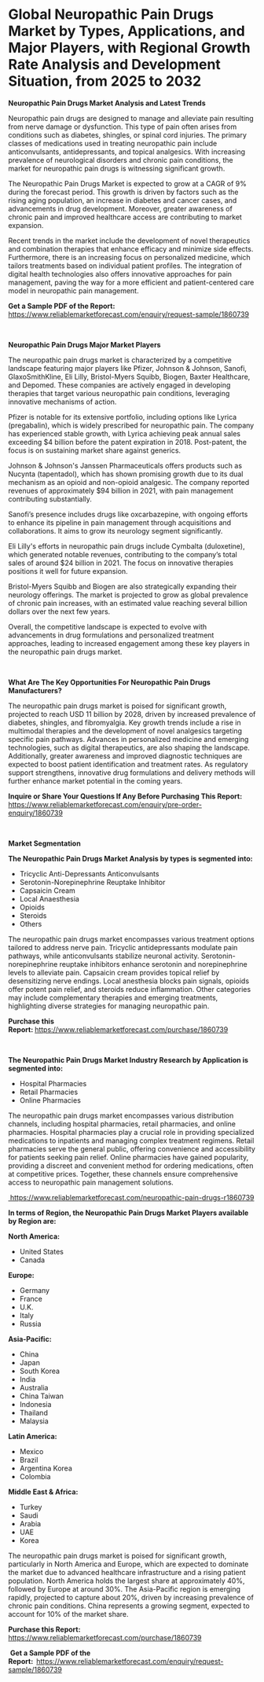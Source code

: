 <p><h1>Global Neuropathic Pain Drugs Market by Types, Applications, and Major Players, with Regional Growth Rate Analysis and Development Situation, from 2025 to 2032</h1></p><p><strong>Neuropathic Pain Drugs Market Analysis and Latest Trends</strong></p>
<p><p>Neuropathic pain drugs are designed to manage and alleviate pain resulting from nerve damage or dysfunction. This type of pain often arises from conditions such as diabetes, shingles, or spinal cord injuries. The primary classes of medications used in treating neuropathic pain include anticonvulsants, antidepressants, and topical analgesics. With increasing prevalence of neurological disorders and chronic pain conditions, the market for neuropathic pain drugs is witnessing significant growth.</p><p>The Neuropathic Pain Drugs Market is expected to grow at a CAGR of 9% during the forecast period. This growth is driven by factors such as the rising aging population, an increase in diabetes and cancer cases, and advancements in drug development. Moreover, greater awareness of chronic pain and improved healthcare access are contributing to market expansion. </p><p>Recent trends in the market include the development of novel therapeutics and combination therapies that enhance efficacy and minimize side effects. Furthermore, there is an increasing focus on personalized medicine, which tailors treatments based on individual patient profiles. The integration of digital health technologies also offers innovative approaches for pain management, paving the way for a more efficient and patient-centered care model in neuropathic pain management.</p></p>
<p><strong>Get a Sample PDF of the Report:&nbsp;</strong> <a href="https://www.reliablemarketforecast.com/enquiry/request-sample/1860739?utm_campaign=1080&utm_medium=2&utm_source=Github&utm_content=ia&utm_term=13042025&utm_id=neuropathic-pain-drugs">https://www.reliablemarketforecast.com/enquiry/request-sample/1860739</a></p>
<p>&nbsp;</p>
<p><strong>Neuropathic Pain Drugs Major Market Players</strong></p>
<p><p>The neuropathic pain drugs market is characterized by a competitive landscape featuring major players like Pfizer, Johnson & Johnson, Sanofi, GlaxoSmithKline, Eli Lilly, Bristol-Myers Squibb, Biogen, Baxter Healthcare, and Depomed. These companies are actively engaged in developing therapies that target various neuropathic pain conditions, leveraging innovative mechanisms of action.</p><p>Pfizer is notable for its extensive portfolio, including options like Lyrica (pregabalin), which is widely prescribed for neuropathic pain. The company has experienced stable growth, with Lyrica achieving peak annual sales exceeding $4 billion before the patent expiration in 2018. Post-patent, the focus is on sustaining market share against generics.</p><p>Johnson & Johnson's Janssen Pharmaceuticals offers products such as Nucynta (tapentadol), which has shown promising growth due to its dual mechanism as an opioid and non-opioid analgesic. The company reported revenues of approximately $94 billion in 2021, with pain management contributing substantially.</p><p>Sanofi’s presence includes drugs like oxcarbazepine, with ongoing efforts to enhance its pipeline in pain management through acquisitions and collaborations. It aims to grow its neurology segment significantly.</p><p>Eli Lilly's efforts in neuropathic pain drugs include Cymbalta (duloxetine), which generated notable revenues, contributing to the company’s total sales of around $24 billion in 2021. The focus on innovative therapies positions it well for future expansion.</p><p>Bristol-Myers Squibb and Biogen are also strategically expanding their neurology offerings. The market is projected to grow as global prevalence of chronic pain increases, with an estimated value reaching several billion dollars over the next few years.</p><p>Overall, the competitive landscape is expected to evolve with advancements in drug formulations and personalized treatment approaches, leading to increased engagement among these key players in the neuropathic pain drugs market.</p></p>
<p>&nbsp;</p>
<p><strong>What Are The Key Opportunities For Neuropathic Pain Drugs Manufacturers?</strong></p>
<p><p>The neuropathic pain drugs market is poised for significant growth, projected to reach USD 11 billion by 2028, driven by increased prevalence of diabetes, shingles, and fibromyalgia. Key growth trends include a rise in multimodal therapies and the development of novel analgesics targeting specific pain pathways. Advances in personalized medicine and emerging technologies, such as digital therapeutics, are also shaping the landscape. Additionally, greater awareness and improved diagnostic techniques are expected to boost patient identification and treatment rates. As regulatory support strengthens, innovative drug formulations and delivery methods will further enhance market potential in the coming years.</p></p>
<p><strong>Inquire or Share Your Questions If Any Before Purchasing This Report:</strong> <a href="https://www.reliablemarketforecast.com/enquiry/pre-order-enquiry/1860739?utm_campaign=1080&utm_medium=2&utm_source=Github&utm_content=ia&utm_term=13042025&utm_id=neuropathic-pain-drugs">https://www.reliablemarketforecast.com/enquiry/pre-order-enquiry/1860739</a></p>
<p>&nbsp;</p>
<p><strong>Market Segmentation</strong></p>
<p><strong>The Neuropathic Pain Drugs Market Analysis by types is segmented into:</strong></p>
<p><ul><li>Tricyclic Anti-Depressants Anticonvulsants</li><li>Serotonin-Norepinephrine Reuptake Inhibitor</li><li>Capsaicin Cream</li><li>Local Anaesthesia</li><li>Opioids</li><li>Steroids</li><li>Others</li></ul></p>
<p><p>The neuropathic pain drugs market encompasses various treatment options tailored to address nerve pain. Tricyclic antidepressants modulate pain pathways, while anticonvulsants stabilize neuronal activity. Serotonin-norepinephrine reuptake inhibitors enhance serotonin and norepinephrine levels to alleviate pain. Capsaicin cream provides topical relief by desensitizing nerve endings. Local anesthesia blocks pain signals, opioids offer potent pain relief, and steroids reduce inflammation. Other categories may include complementary therapies and emerging treatments, highlighting diverse strategies for managing neuropathic pain.</p></p>
<p><strong>Purchase this Report:&nbsp;</strong><a href="https://www.reliablemarketforecast.com/purchase/1860739?utm_campaign=1080&utm_medium=2&utm_source=Github&utm_content=ia&utm_term=13042025&utm_id=neuropathic-pain-drugs">https://www.reliablemarketforecast.com/purchase/1860739</a></p>
<p>&nbsp;</p>
<p><strong>The Neuropathic Pain Drugs Market Industry Research by Application is segmented into:</strong></p>
<p><ul><li>Hospital Pharmacies</li><li>Retail Pharmacies</li><li>Online Pharmacies</li></ul></p>
<p><p>The neuropathic pain drugs market encompasses various distribution channels, including hospital pharmacies, retail pharmacies, and online pharmacies. Hospital pharmacies play a crucial role in providing specialized medications to inpatients and managing complex treatment regimens. Retail pharmacies serve the general public, offering convenience and accessibility for patients seeking pain relief. Online pharmacies have gained popularity, providing a discreet and convenient method for ordering medications, often at competitive prices. Together, these channels ensure comprehensive access to neuropathic pain management solutions.</p></p>
<p><a href="https://www.reliablemarketforecast.com/neuropathic-pain-drugs-r1860739?utm_campaign=1080&utm_medium=2&utm_source=Github&utm_content=ia&utm_term=13042025&utm_id=neuropathic-pain-drugs">&nbsp;https://www.reliablemarketforecast.com/neuropathic-pain-drugs-r1860739</a></p>
<p><strong>In terms of Region, the Neuropathic Pain Drugs Market Players available by Region are:</strong></p>
<p>
    <p> <strong> North America: </strong>
        <ul>
            <li>United States</li>
            <li>Canada</li>
        </ul>
        </p> 
    <p> <strong> Europe: </strong>
        <ul>
            <li>Germany</li>
            <li>France</li>
            <li>U.K.</li>
            <li>Italy</li>
            <li>Russia</li>
        </ul>
        </p> 
    <p> <strong> Asia-Pacific: </strong>
        <ul>
            <li>China</li>
            <li>Japan</li>
            <li>South Korea</li>
            <li>India</li>
            <li>Australia</li>
            <li>China Taiwan</li>
            <li>Indonesia</li>
            <li>Thailand</li>
            <li>Malaysia</li>
        </ul>
        </p> 
    <p> <strong> Latin America: </strong>
        <ul>
            <li>Mexico</li>
            <li>Brazil</li>
            <li>Argentina Korea</li>
            <li>Colombia</li>
        </ul>
        </p> 
    <p> <strong> Middle East & Africa: </strong>
        <ul>
            <li>Turkey</li>
            <li>Saudi</li>
            <li>Arabia</li>
            <li>UAE</li>
            <li>Korea</li>
        </ul>
    </p>
    </p>
<p><p>The neuropathic pain drugs market is poised for significant growth, particularly in North America and Europe, which are expected to dominate the market due to advanced healthcare infrastructure and a rising patient population. North America holds the largest share at approximately 40%, followed by Europe at around 30%. The Asia-Pacific region is emerging rapidly, projected to capture about 20%, driven by increasing prevalence of chronic pain conditions. China represents a growing segment, expected to account for 10% of the market share.</p></p>
<p><strong>Purchase this Report: </strong><a href="https://www.reliablemarketforecast.com/purchase/1860739?utm_campaign=1080&utm_medium=2&utm_source=Github&utm_content=ia&utm_term=13042025&utm_id=neuropathic-pain-drugs">https://www.reliablemarketforecast.com/purchase/1860739</a></p>
<p>&nbsp;<strong>Get a Sample PDF of the Report:&nbsp;&nbsp;</strong><a href="https://www.reliablemarketforecast.com/enquiry/request-sample/1860739?utm_campaign=1080&utm_medium=2&utm_source=Github&utm_content=ia&utm_term=13042025&utm_id=neuropathic-pain-drugs">https://www.reliablemarketforecast.com/enquiry/request-sample/1860739</a></p>
<p><strong></strong></p>
<p><p></p><p></p><p></p></p>